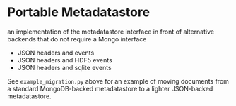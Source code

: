 # Portable Metadatastore

an implementation of the metadatastore interface in front of alternative
backends that do not require a Mongo interface

* JSON headers and events
* JSON headers and HDF5 events
* JSON headers and sqlite events

See `example_migration.py` above for an example of moving documents from
a standard MongoDB-backed metadatastore to a lighter JSON-backed metadatastore.
